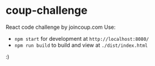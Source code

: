 # coup-challenge
React code challenge by joincoup.com
Use:
- `npm start` for development at `http://localhost:8080/`
- `npm run build` to build and view at `./dist/index.html`

:)
